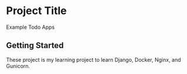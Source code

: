 # Project Title

Example Todo Apps

## Getting Started

These project is my learning project to learn Django, Docker, Nginx, and Gunicorn.

